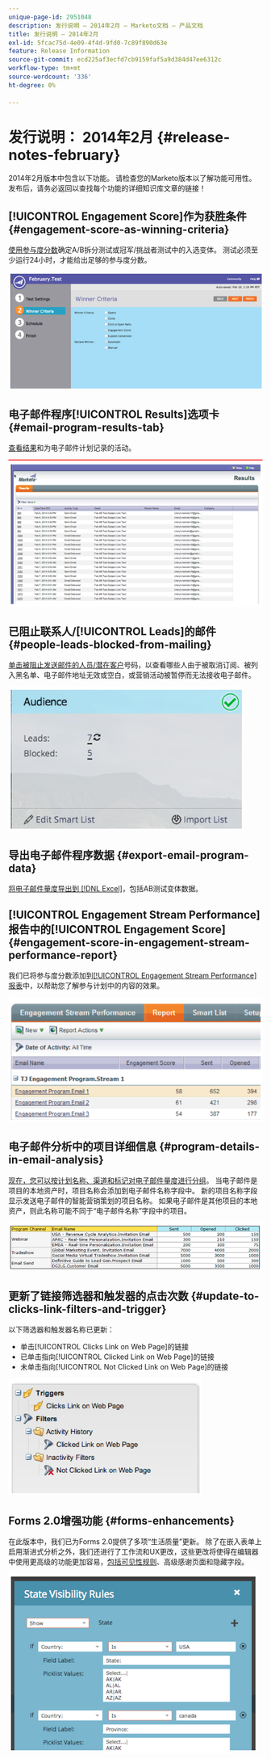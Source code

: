 ```yaml
---
unique-page-id: 2951048
description: 发行说明 — 2014年2月 — Marketo文档 — 产品文档
title: 发行说明 — 2014年2月
exl-id: 5fcac75d-4e09-4f4d-9fd0-7c89f890d63e
feature: Release Information
source-git-commit: ecd225af3ecfd7cb9159faf5a9d384d47ee6312c
workflow-type: tm+mt
source-wordcount: '336'
ht-degree: 0%

---
```


# 发行说明： 2014年2月 {#release-notes-february}

2014年2月版本中包含以下功能。 请检查您的Marketo版本以了解功能可用性。 发布后，请务必返回以查找每个功能的详细知识库文章的链接！

## [!UICONTROL Engagement Score]作为获胜条件 {#engagement-score-as-winning-criteria}

[使用参与度分数](/help/marketo/product-docs/email-marketing/email-programs/email-program-actions/email-test-a-b-test/define-the-a-b-test-winner-criteria.md)确定A/B拆分测试或冠军/挑战者测试中的入选变体。 测试必须至少运行24小时，才能给出足够的参与度分数。

![](assets/image2014-9-22-10-3a46-3a49.png)

## 电子邮件程序[!UICONTROL Results]选项卡 {#email-program-results-tab}

[查看结果](/help/marketo/product-docs/email-marketing/email-programs/email-program-data/view-email-program-results.md)和为电子邮件计划记录的活动。

![](assets/image2014-9-22-10-3a47-3a19.png)

## 已阻止联系人/[!UICONTROL Leads]的邮件 {#people-leads-blocked-from-mailing}

[单击被阻止发送邮件的人员/潜在客户](/help/marketo/product-docs/email-marketing/email-programs/managing-people-in-email-programs/define-an-audience-with-a-smart-list.md)号码，以查看哪些人由于被取消订阅、被列入黑名单、电子邮件地址无效或空白，或营销活动被暂停而无法接收电子邮件。

![](assets/image2014-9-22-10-3a47-3a42.png)

## 导出电子邮件程序数据 {#export-email-program-data}

[将电子邮件量度导出到 [!DNL Excel]](/help/marketo/product-docs/email-marketing/email-programs/email-program-data/export-email-program-dashboard-to-excel.md)，包括AB测试变体数据。

## [!UICONTROL Engagement Stream Performance]报告中的[!UICONTROL Engagement Score] {#engagement-score-in-engagement-stream-performance-report}

我们已将参与度分数添加到[[!UICONTROL Engagement Stream Performance]报表](/help/marketo/product-docs/email-marketing/drip-nurturing/reports-and-notifications/engagement-stream-performance-report.md)中，以帮助您了解参与计划中的内容的效果。

![](assets/image2014-9-22-10-3a50-3a36.png)

## 电子邮件分析中的项目详细信息 {#program-details-in-email-analysis}

[现在，您可以按计划名称、渠道和标记对电子邮件量度进行分组](/help/marketo/product-docs/reporting/revenue-cycle-analytics/email-analysis/build-an-email-analysis-report-that-shows-program-information.md)。 当电子邮件是项目的本地资产时，项目名称会添加到电子邮件名称字段中。 新的项目名称字段显示发送电子邮件的智能营销策划的项目名称。 如果电子邮件是其他项目的本地资产，则此名称可能不同于“电子邮件名称”字段中的项目。

![](assets/image2014-9-22-10-3a50-3a57.png)

## 更新了链接筛选器和触发器的点击次数 {#update-to-clicks-link-filters-and-trigger}

以下筛选器和触发器名称已更新：

* 单击[!UICONTROL Clicks Link on Web Page]的链接
* 已单击指向[!UICONTROL Clicked Link on Web Page]的链接
* 未单击指向[!UICONTROL Not Clicked Link on Web Page]的链接

![](assets/image2014-9-22-10-3a51-3a31.png)

## Forms 2.0增强功能 {#forms-enhancements}

在此版本中，我们已为Forms 2.0提供了多项“生活质量”更新。 除了在嵌入表单上启用渐进式分析之外，我们还进行了工作流和UX更改，这些更改将使得在编辑器中使用更高级的功能更加容易，[包括可见性规则](/help/marketo/product-docs/demand-generation/forms/form-fields/dynamically-toggle-visibility-of-a-form-field.md)、高级感谢页面和隐藏字段。

![](assets/image2014-9-22-10-3a51-3a54.png)
